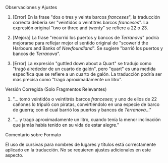 Observaciones y Ajustes

1. [Error] En la frase "dos o tres y veinte barcos _franceses_", la traducción correcta debería ser "veintidós o veintitrés barcos _franceses_". La expresión original "two or three and twenty" se refiere a 22 o 23.

2. [Mejora] La frase "recorrió los puertos y bancos de _Terranova_" podría mejorarse para reflejar mejor el sentido original de "scower'd the Harbours and Banks of _Newfoundland_". Se sugiere "barrió los puertos y bancos de _Terranova_".

3. [Error] La expresión "guttled down about a Quart" se tradujo como "tragó alrededor de un cuarto de galón", pero "quart" es una medida específica que se refiere a un cuarto de galón. La traducción podría ser más precisa como "tragó aproximadamente un litro".

Versión Corregida (Solo Fragmentos Relevantes)

1. "... tomó veintidós o veintitrés barcos _franceses_; y uno de ellos de 22 cañones lo tripuló con piratas, convirtiéndolo en una especie de barco de guerra; con el cual barrió los puertos y bancos de _Terranova_..."

2. "... y tragó aproximadamente un litro, cuando tenía la menor inclinación que jamás había tenido en su vida de estar alegre."

Comentario sobre Formato

El uso de cursivas para nombres de lugares y títulos está correctamente aplicado en la traducción. No se requieren ajustes adicionales en este aspecto.